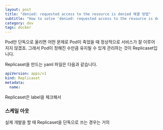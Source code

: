 ```yaml
---
layout: post
title: "denied: requested access to the resource is denied 해결 방법"
subtitle: "How to solve 'denied: requested access to the resource is denied'"
category: dev
tags: docker 
---
```


Pod만 단독으로 올리면 어떤 문제로 Pod이 죽었을 때 정상적으로 서비스가 잘 이루어지지 않겠죠.
그래서 Pod이 정해진 수만큼 유지될 수 있게 관리하는 것이 Replicaset입니다.

Replicaset을 만드는 yaml 파일은 다음과 같습니다.
```yaml
apiVersion: apps/v1
kind: Replicaset
metadata:
  name: 
```

Replicaset은 label을 체크해서 
### 스케일 아웃



실제 개발을 할 때 Replicaset을 단독으로 쓰는 경우는 거의